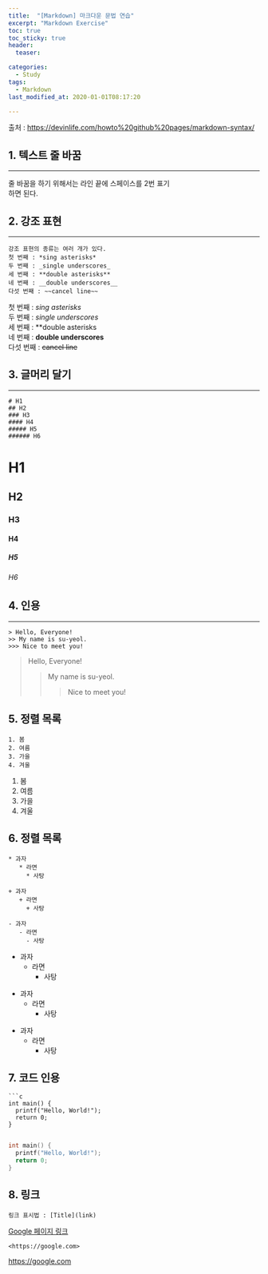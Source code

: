 ```yaml
---
title:  "[Markdown] 마크다운 문법 연습"
excerpt: "Markdown Exercise"
toc: true
toc_sticky: true
header:
  teaser: 

categories:
  - Study
tags:
  - Markdown
last_modified_at: 2020-01-01T08:17:20

---
```


출처 : <https://devinlife.com/howto%20github%20pages/markdown-syntax/>  
  
## 1. 텍스트 줄 바꿈
 ---
 줄 바꿈을 하기 위해서는 라인 끝에 스페이스를 2번 표기  
 하면 된다.  

## 2. 강조 표현
 ---
 ```
강조 표현의 종류는 여러 개가 있다.  
 첫 번째 : *sing asterisks*  
 두 번째 : _single underscores_  
 세 번째 : **double asterisks**  
 네 번째 : __double underscores__  
 다섯 번째 : ~~cancel line~~  
 ```
 첫 번째 : *sing asterisks*  
 두 번째 : _single underscores_  
 세 번째 : **double asterisks  
 네 번째 : __double underscores__  
 다섯 번째 : ~~cancel line~~  

## 3. 글머리 달기
 ---
 ```
 # H1  
 ## H2  
 ### H3  
 #### H4  
 ##### H5  
 ###### H6  
 ```
# H1  
## H2  
### H3  
#### H4  
##### H5  
###### H6 

## 4. 인용
 ---
 ```
 > Hello, Everyone!
 >> My name is su-yeol.
 >>> Nice to meet you!

 ```
 > Hello, Everyone!
 >> My name is su-yeol.
 >>> Nice to meet you!

## 5. 정렬 목록

 ```
 1. 봄
 2. 여름
 3. 가을
 4. 겨울

 ```
 1. 봄
 2. 여름
 3. 가을
 4. 겨울

## 6. 정렬 목록
 
 ```
 * 과자
    * 라면
      * 사탕

 + 과자
    + 라면
      + 사탕

 - 과자
    - 라면
      - 사탕
 ```
 * 과자
    * 라면
      * 사탕

 + 과자
    + 라면
      + 사탕

 - 과자
    - 라면
      - 사탕

## 7. 코드 인용
 
 ```
 ```c
 int main() {
   printf("Hello, World!");
   return 0;
 }
 ```
 ```
 ```

 ```c
 int main() {
   printf("Hello, World!");
   return 0;
 }
 ```

## 8. 링크

```
링크 표시법 : [Title](link)
```

[Google 페이지 링크](https://google.com)

```
<https://google.com>
```

<https://google.com>
